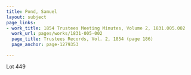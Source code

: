 ```yaml
---
title: Pond, Samuel
layout: subject
page_links:
- work_title: 1854 Trustees Meeting Minutes, Volume 2, 1831.005.002
  work_url: pages/works/1831-005-002
  page_title: Trustees Records, Vol. 2, 1854 (page 186)
  page_anchor: page-1279353

---
```

<p>Lot 449</p>